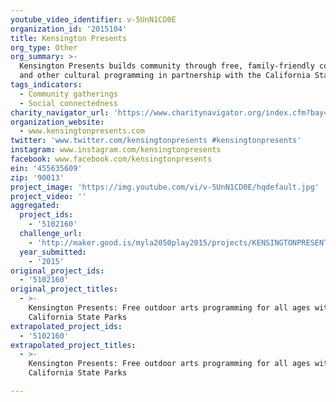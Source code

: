 ```yaml
---
youtube_video_identifier: v-5UnN1CD0E
organization_id: '2015104'
title: Kensington Presents
org_type: Other
org_summary: >-
  Kensington Presents builds community through free, family-friendly concerts
  and other cultural programming in partnership with the California State Parks.
tags_indicators:
  - Community gatherings
  - Social connectedness
charity_navigator_url: 'https://www.charitynavigator.org/index.cfm?bay=search.profile&ein=455635609'
organization_website:
  - www.kensingtonpresents.com
twitter: 'www.twitter.com/kensingtonpresents #kensingtonpresents'
instagram: www.instagram.com/kensingtonpresents
facebook: www.facebook.com/kensingtonpresents
ein: '455635609'
zip: '90013'
project_image: 'https://img.youtube.com/vi/v-5UnN1CD0E/hqdefault.jpg'
project_video: ''
aggregated:
  project_ids:
    - '5102160'
  challenge_url:
    - 'http://maker.good.is/myla2050play2015/projects/KENSINGTONPRESENTS.html'
  year_submitted:
    - '2015'
original_project_ids:
  - '5102160'
original_project_titles:
  - >-
    Kensington Presents: Free outdoor arts programming for all ages with
    California State Parks 
extrapolated_project_ids:
  - '5102160'
extrapolated_project_titles:
  - >-
    Kensington Presents: Free outdoor arts programming for all ages with
    California State Parks

---
```

